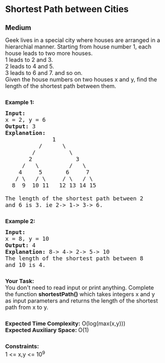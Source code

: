 # Shortest Path between Cities
## Medium 
<div class="problem-statement">
                <p></p><p><span style="font-size:18px">Geek lives in a special city where houses are arranged in a hierarchial manner. Starting from house number 1, each house leads to two more houses. &nbsp;<br>
1 leads to 2 and 3.&nbsp;<br>
2 leads to 4 and 5.&nbsp;<br>
3 leads to 6 and 7. and so on.&nbsp;<br>
Given the house numbers on two houses x and y, find the length of the shortest path between them.&nbsp;</span></p>

<p><br>
<span style="font-size:18px"><strong>Example 1:</strong></span></p>

<pre><span style="font-size:18px"><strong>Input:</strong>
x = 2, y = 6
<strong>Output:</strong> 3
<strong>Explanation:</strong>
              1
          /      \
        /          \
       2             3
     /   \         /   \
    4     5       6     7         
   / \   / \     / \   / \
  8  9  10 11   12 13 14 15</span>
<span style="font-size:18px">
The length of the shortest path between 2 
and 6 is 3. ie </span><span style="font-size:18px">2-&gt; 1-&gt; 3-&gt; 6.</span></pre>

<p><br>
<span style="font-size:18px"><strong>Example 2:</strong></span></p>

<pre><span style="font-size:18px"><strong>Input:</strong>
x = 8, y = 10
<strong>Output: </strong>4
<strong>Explanation: </strong>8-&gt; 4-&gt; 2-&gt; 5-&gt; 10
The length of the shortest path between 8 
and 10 is 4. </span></pre>

<p><br>
<span style="font-size:18px"><strong>Your Task:</strong><br>
You don't need to read input or print anything. Complete the function <strong>shortestPath()</strong> which takes integers x and y as input parameters and returns the length of the shortest path from x to y.</span></p>

<p><br>
<span style="font-size:18px"><strong>Expected Time Complexity:</strong> O(log(max(x,y)))<br>
<strong>Expected Auxiliary Space: </strong>O(1)</span></p>

<p><br>
<span style="font-size:18px"><strong>Constraints:&nbsp;</strong><br>
1 &lt;= x,y &lt;= 10<sup>9</sup></span></p>
 <p></p>
            </div>